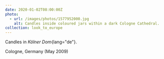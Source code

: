 ```yaml
---
date: 2020-01-02T08:00:00Z
photo:
  - url: /images/photos/1577952000.jpg
    alt: Candles inside coloured jars within a dark Cologne Cathedral.
collection: look_to_europe
---
```

Candles in *Kölner Dom*{lang="de"}.

Cologne, Germany (May 2009)
